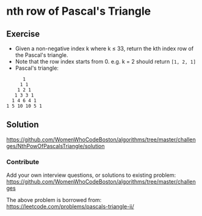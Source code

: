 # nth row of Pascal's Triangle

## Exercise
* Given a non-negative index k where k ≤ 33, return the kth index row of the Pascal's triangle.
* Note that the row index starts from 0. e.g. k = 2 should return `[1, 2, 1]`
* Pascal's triangle:
```
      1
     1 1
    1 2 1
   1 3 3 1
  1 4 6 4 1
1 5 10 10 5 1
```

## Solution
https://github.com/WomenWhoCodeBoston/algorithms/tree/master/challenges/NthPowOfPascalsTriangle/solution

### Contribute
Add your own interview questions, or solutions to existing problem: https://github.com/WomenWhoCodeBoston/algorithms/tree/master/challenges

The above problem is borrowed from: https://leetcode.com/problems/pascals-triangle-ii/

